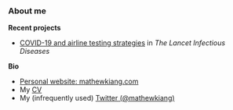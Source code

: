 ### About me

<!--
**mkiang/mkiang** is a ✨ _special_ ✨ repository because its `README.md` (this file) appears on your GitHub profile.
-->

**Recent projects**

- [COVID-19 and airline testing strategies](https://github.com/mkiang/airline_testing_strategies) in _The Lancet Infectious Diseases_

**Bio**

- [Personal website: mathewkiang.com](https://mathewkiang.com)
- My [CV](https://mathewkiang.com/assets/mkiangcv.pdf)
- My (infrequently used) [Twitter (@mathewkiang)](https://twitter.com/mathewkiang)
